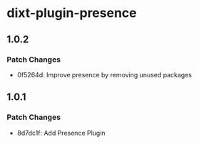 # dixt-plugin-presence

## 1.0.2

### Patch Changes

- 0f5264d: Improve presence by removing unused packages

## 1.0.1

### Patch Changes

- 8d7dc1f: Add Presence Plugin
